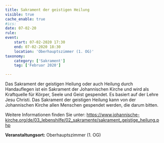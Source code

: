 ```yaml
---
title: Sakrament der geistigen Heilung
visible: true
cache_enable: true
#ics: 
date: 07-02-20
rule: 
event:
	start: 07-02-2020 17:30
	end: 07-02-2020 18:30
	location: 'Oberhauptszimmer (1. OG)'
taxonomy:
	category: ['Sakrament']
	tag: ['Februar 2020']

---
```

Das Sakrament der geistigen Heilung oder auch Heilung durch Handauflegen ist ein Sakrament der Johannischen Kirche und wird als Kraftquelle für Körper, Seele und Geist gespendet. Es basiert auf der Lehre Jesu Christi. Das Sakrament der geistigen Heilung kann von der Johannischen Kirche allen Menschen gespendet werden, die darum bitten.

Weitere Informationen finden Sie unter:
https://www.johannische-kirche.org/de/03_lebenshilfe/02_sakramente/sakrament_geistige_heilung.php



**Veranstaltungsort:** Oberhauptszimmer (1. OG)


